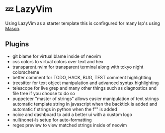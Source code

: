 # 💤 LazyVim

Using LazyVim as a starter template this is confirgured for many lsp's using [Mason](https://github.com/williamboman/mason.nvim).

## Plugins

- git blame for virtual blame inside of neovim
- css colors to virtual colors over text and hex
- transparent.nvim for transparent terminal along with tokyo night colorscheme
- better comment for TODO, HACK, BUG, TEST comment highlighting
- treesitter for text object manipulation and advanced syntax highlighting
- telescope for live grep and many other things such as diagnostics and file
  tree if you choose to do so
- puppeteer "master of strings" allows easier manipulation of text strings
  automatic template string in javascript when the backtick is added and automatic
  f strings in python when the f"" is added
- noice and dashboard to add a better ui with a custom logo
- null(none)-ls setup for auto-formatting
- regex preview to view matched strings inside of neovim
